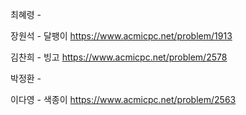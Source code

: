 최혜령 - 

장원석 - 달팽이 https://www.acmicpc.net/problem/1913

김찬희 - 빙고 https://www.acmicpc.net/problem/2578

박정환 - 

이다영 - 색종이 https://www.acmicpc.net/problem/2563
